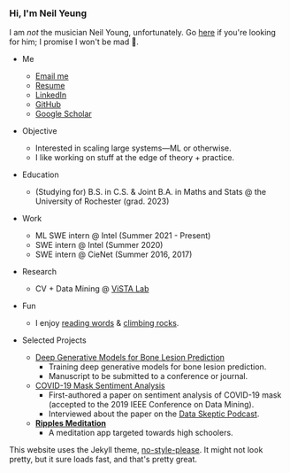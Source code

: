 ### Hi, I'm Neil Yeung
I am _not_ the musician Neil Young, unfortunately. Go [here](https://neilyoungarchives.com/) if you're looking for him; I promise I won't be mad 🙂.

* Me
    * [Email me](mailto:neil.y.yeung@gmail.com)
    * [Resume](resume/nyeungresumepspring2021)
    * [LinkedIn](https://www.linkedin.com/in/neil-yeung-1b824b13b/)
    * [GitHub](https://github.com/Genuinely)
    * [Google Scholar](https://scholar.google.com/citations?user=zJi20m4AAAAJ)

* Objective 
    * Interested  in scaling large systems—ML or otherwise. 
    * I like working on stuff at the edge of theory + practice.
* Education 
    * (Studying for) B.S. in C.S. &  Joint B.A. in Maths and Stats @ the University of Rochester (grad. 2023)
* Work
    * ML SWE intern @ Intel (Summer 2021 - Present)
    * SWE intern @ Intel (Summer 2020)
    * SWE intern @ CieNet (Summer 2016, 2017)
    

* Research
    * CV + Data Mining @ [ViSTA Lab](https://www.cs.rochester.edu/u/jluo/#VISTA)
* Fun
    * I enjoy [reading words](https://www.goodreads.com/) & [climbing rocks](https://en.wikipedia.org/wiki/Bouldering). 
* Selected Projects
    * [Deep Generative Models for Bone Lesion Prediction](https://github.com/Genuinely/tumor_prediction)
        * Training deep generative models for bone lesion prediction. 
        * Manuscript to be submitted to a conference or journal. 
    * [COVID-19 Mask Sentiment Analysis](https://arxiv.org/abs/2011.00336)
        * First-authored a paper on sentiment analysis of COVID-19 mask (accepted to the 2019 IEEE Conference on Data Mining).
        * Interviewed about the paper on the [Data Skeptic Podcast](https://open.spotify.com/episode/23pRJnqY2G0ROsDtLJgnQf).
    * [**Ripples Meditation**](https://github.com/Genuinely/Ripple)
        * A meditation app targeted towards high schoolers. 

This website uses the Jekyll theme, [no-style-please](https://github.com/riggraz/no-style-please). It might not look pretty, but it sure loads fast, and that's pretty great.